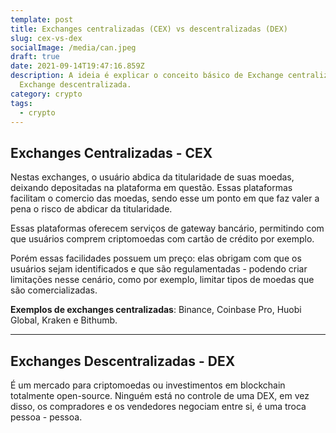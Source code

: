 ```yaml
---
template: post
title: Exchanges centralizadas (CEX) vs descentralizadas (DEX)
slug: cex-vs-dex
socialImage: /media/can.jpeg
draft: true
date: 2021-09-14T19:47:16.859Z
description: A ideia é explicar o conceito básico de Exchange centralizada e
  Exchange descentralizada.
category: crypto
tags:
  - crypto
---
```

## Exchanges Centralizadas - CEX

Nestas exchanges, o usuário abdica da titularidade de suas moedas, deixando depositadas na plataforma em questão. Essas plataformas facilitam o comercio das moedas, sendo esse um ponto em que faz valer a pena o risco de abdicar da titularidade. 

Essas plataformas oferecem serviços de gateway bancário, permitindo com que usuários comprem criptomoedas com cartão de crédito por exemplo.

Porém essas facilidades possuem um preço: elas obrigam com que os usuários sejam identificados e que são regulamentadas - podendo criar limitações nesse cenário, como por exemplo, limitar tipos de moedas que são comercializadas.

**Exemplos de exchanges centralizadas**:  Binance, Coinbase Pro, Huobi Global, Kraken e Bithumb.

- - -

## Exchanges Descentralizadas - DEX

É um mercado para criptomoedas ou investimentos em blockchain totalmente open-source. Ninguém está no controle de uma DEX, em vez disso, os compradores e os vendedores negociam entre si, é uma troca pessoa - pessoa.